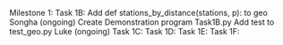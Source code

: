 Milestone 1:
    Task 1B:
        Add def stations_by_distance(stations, p): to geo
            Songha (ongoing)
        Create Demonstration program Task1B.py
        Add test to test_geo.py
            Luke (ongoing)
    Task 1C:
    Task 1D:
    Task 1E:
    Task 1F:

